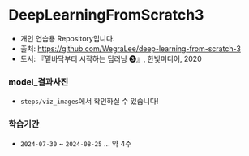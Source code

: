 # DeepLearningFromScratch3 

- 개인 연습용 Repository입니다.
- 출처: https://github.com/WegraLee/deep-learning-from-scratch-3
- 도서: 『밑바닥부터 시작하는 딥러닝 ❸』, 한빛미디어, 2020

### model_결과사진
- `steps/viz_images`에서 확인하실 수 있습니다!

### 학습기간
- `2024-07-30` ~ `2024-08-25` ... 약 4주